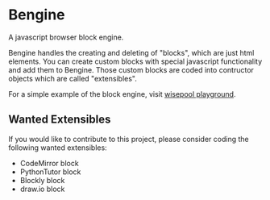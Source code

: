 # Bengine
A javascript browser block engine.

Bengine handles the creating and deleting of "blocks", which are just html elements. You can create custom blocks with special javascript functionality and add them to Bengine. Those custom blocks are coded into contructor objects which are called "extensibles".

For a simple example of the block engine, visit [wisepool playground](http://wisepool.io/play).

## Wanted Extensibles

If you would like to contribute to this project, please consider coding the following wanted extensibles:

- CodeMirror block
- PythonTutor block
- Blockly block
- draw.io block
